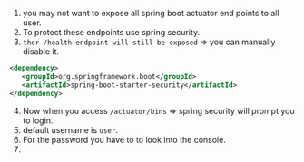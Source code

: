 1. you may not want to expose all spring boot actuator end points to all user.
2. To protect these endpoints use spring security.
3. `ther /health endpoint will still be exposed` => you can manually disable it.
```xml
<dependency>
   <groupId>org.springframework.boot</groupId> 
   <artifactId>spring-boot-starter-security</artifactId> 
</dependency>
```
4. Now when you access `/actuator/bins` => spring security will prompt you to login.
5. default username is `user`.
6. For the password you have to to look into the console.
7. 